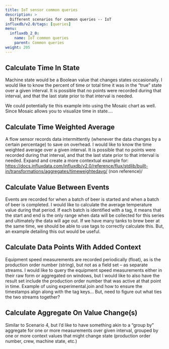 ```yaml
---
title: IoT sensor common queries
description: >
  Different scenarios for common queries -- IoT 
influxdb/v2.0/tags: [queries]
menu:
  influxdb_2_0:
    name: IoT common queries
    parent: Common queries
weight: 205
---
```


## Calculate Time In State

Machine state would be a Boolean value that changes states occasionally. I would like to know the percent of time or total time it was in the “true” state over a given interval. It is possible that no points were recorded during that interval, and that the last state prior to that interval is needed.

We could potentially tie this example into using the Mosaic chart as well. Since Mosaic allows you to visualize time in state....

## Calculate Time Weighted Average

A flow sensor records data intermittently (whenever the data changes by a certain percentage) to save on overhead. I would like to know the time weighted average over a given interval. It is possible that no points were recorded during that interval, and that the last state prior to that interval is needed. Expand and create a more contextual example for: https://docs.influxdata.com/influxdb/v2.0/reference/flux/stdlib/built-in/transformations/aggregates/timeweightedavg/ (non reference)/

## Calculate Value Between Events

Events are recorded for when a batch of beer is started and when a batch of beer is completed. I would like to calculate the average temperature value during that period.
If each batch is identified with a tag, it means that the start and end is the only range when data will be collected for this series and ultimately the data will age out. If we have many tanks to brew beer at the same time, we should be able to use tags to correctly calculate this. But, an example detailing this out would be useful.

## Calculate Data Points With Added Context
Equipment speed measurements are recorded periodically (float), as is the production order number (string), but not as a field set – as separate streams. I would like to query the equipment speed measurements either in their raw form or aggregated on windows, but I would like to also have the result set include the production order number that was active at that point in time. Example of using experimental.join and how to ensure the timestamps align along with the tag keys... But, need to figure out what ties the two streams together?

## Calculate Aggregate On Value Change(s)
Similar to Scenario 4, but I’d like to have something akin to a “group by” aggregate for one or more measurements over given interval, grouped by one or more context values that might change state (production order number, crew, machine state, etc.)